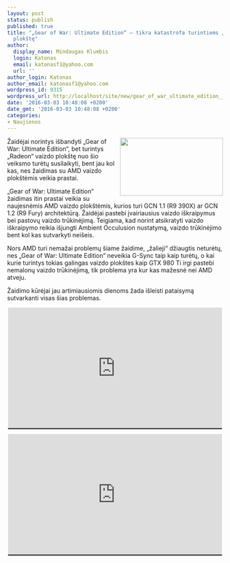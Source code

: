 ```yaml
---
layout: post
status: publish
published: true
title: "„Gear of War: Ultimate Edition“ – tikra katastrofa turintiems „Radeon“ vaizdo
  plokštę"
author:
  display_name: Mindaugas Klumbis
  login: Katonas
  email: katonasf1@yahoo.com
  url: ''
author_login: Katonas
author_email: katonasf1@yahoo.com
wordpress_id: 9315
wordpress_url: http://localhost/site/new/gear_of_war_ultimate_edition__tikra_katastrofa_turintiems_radeon_vaizdo_plokste/
date: '2016-03-03 10:48:08 +0200'
date_gmt: '2016-03-03 10:48:08 +0200'
categories:
- Naujienos
---
```

<p>
	<a href="http://technews.lt/userfiles/UltimateEditionWin10_PrisonBreak-1200x675.png"><img alt="" src="http://technews.lt/userfiles/UltimateEditionWin10_PrisonBreak-1200x675.png" style="width: 240px; height: 135px; float: right;" /></a>Žaidėjai norintys i&scaron;bandyti &bdquo;Gear of War: Ultimate Edition&ldquo;, bet turintys &bdquo;Radeon&ldquo; vaizdo plok&scaron;tę nuo &scaron;io veiksmo turėtų susilaikyti, bent jau kol kas, nes žaidimas su AMD vaizdo plok&scaron;tėmis veikia prastai.</p>
<p>
	&bdquo;Gear of War: Ultimate Edition&ldquo; žaidimas itin prastai veikia su naujesnėmis AMD vaizdo plok&scaron;tėmis, kurios turi GCN 1.1 (R9 390X) ar GCN 1.2 (R9 Fury) architektūrą. Žaidėjai pastebi įvairiausius vaizdo i&scaron;kraipymus bei pastovų vaizdo trūkinėjimą. Teigiama, kad norint atsikratyti vaizdo i&scaron;kraipymo reikia i&scaron;jungti Ambient Occulusion nustatymą, vaizdo trūkinėjimo bent kol kas sutvarkyti nei&scaron;eis.</p>
<p>
	Nors AMD turi nemažai problemų &scaron;iame žaidime, &bdquo;žalieji&ldquo; džiaugtis neturėtų, nes &bdquo;Gear of War: Ultimate Edition&ldquo; neveikia G-Sync taip kaip turėtų, o kai kurie turintys tokias galingas vaizdo plok&scaron;tes kaip GTX 980 Ti irgi pastebi nemalonų vaizdo trūkinėjimą, tik problema yra kur kas mažesnė nei AMD atveju.</p>
<p>
	Žaidimo kūrėjai jau artimiausiomis dienoms žada i&scaron;leisti pataisymą sutvarkanti visas &scaron;ias problemas.</p>
<p style="text-align: center;">
	<span style="color: rgb(187, 187, 187); font-family: Roboto, Arial, Helvetica, sans-serif; font-size: 11px; line-height: 9.53333px; background-color: rgba(28, 28, 28, 0.8);"><iframe allowfullscreen="" frameborder="0" height="281" src="https://www.youtube.com/embed/utOyqdoMqas" width="500"></iframe></span></p>
<p style="text-align: center;">
	<span style="color: rgb(187, 187, 187); font-family: Roboto, Arial, Helvetica, sans-serif; font-size: 11px; line-height: 9.53333px; background-color: rgba(28, 28, 28, 0.8);"><iframe allowfullscreen="" frameborder="0" height="281" src="https://www.youtube.com/embed/XrI5KPXHkjo" width="500"></iframe></span></p>
